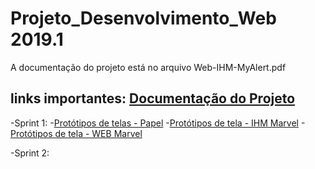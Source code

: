 # Projeto_Desenvolvimento_Web 2019.1

A documentação do projeto está no arquivo Web-IHM-MyAlert.pdf

## links importantes: [Documentação do Projeto](https://github.com/fabioafreitas/Projeto_Desenvolvimento_Web)

-Sprint 1:
  -[Protótipos de telas - Papel](https://drive.google.com/drive/folders/1U7h-68QPXF1d1G1QWx4O2X3_-EF4PnZc)
  -[Protótipos de tela - IHM Marvel](https://marvelapp.com/8d4chib)
  -[Protótipos de tela - WEB Marvel](https://marvelapp.com/4i90286)
  
-Sprint 2: 
